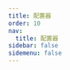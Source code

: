 ```yaml
---
title: 配置器
order: 10
nav: 
  title: 配置器
sidebar: false
sidemenu: false
---
```


<code src="./components/configurator/index.tsx" inline />
